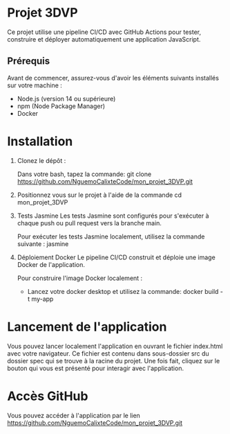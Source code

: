 # Projet 3DVP

Ce projet utilise une pipeline CI/CD avec GitHub Actions pour tester, construire et déployer automatiquement une application JavaScript.

## Prérequis

Avant de commencer, assurez-vous d'avoir les éléments suivants installés sur votre machine :

- Node.js (version 14 ou supérieure)
- npm (Node Package Manager)
- Docker

# Installation

1. Clonez le dépôt :

   Dans votre bash, tapez la commande:
   git clone https://github.com/NguemoCalixteCode/mon_projet_3DVP.git

2. Positionnez vous sur le projet à l'aide de la commande
   cd mon_projet_3DVP

3. Tests Jasmine
   Les tests Jasmine sont configurés pour s'exécuter à chaque push ou pull request vers la branche main.

   Pour exécuter les tests Jasmine localement, utilisez la commande suivante : jasmine

4. Déploiement Docker
   Le pipeline CI/CD construit et déploie une image Docker de l'application.

   Pour construire l'image Docker localement :

   - Lancez votre docker desktop et utilisez la commande: docker build -t my-app

# Lancement de l'application

Vous pouvez lancer localement l'application en ouvrant le fichier index.html avec votre navigateur.
Ce fichier est contenu dans sous-dossier src du dossier spec qui se trouve à la racine du projet.
Une fois fait, cliquez sur le bouton qui vous est présenté pour interagir avec l'application.

# Accès GitHub

Vous pouvez accéder à l'application par le lien https://github.com/NguemoCalixteCode/mon_projet_3DVP.git
